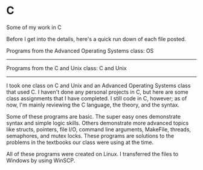 # C
Some of my work in C

Before I get into the details, here's a quick run down of each file posted.

Programs from the Advanced Operating Systems class: OS
******************************************************

Programs from the C and Unix class: C and Unix
******************************************************

I took one class on C and Unix and an Advanced Operating Systems class that used C. I haven't done any personal projects in C, but here are some class assignments that I have completed. I still code in C, however; as of now, I'm mainly reviewing the C language, the theory, and the syntax. 

Some of these programs are basic. The super easy ones demonstrate syntax and simple logic skills. Others demonstrate more advanced topics like structs, pointers, file I/O, command line arguments, MakeFile, threads, semaphores, and mutex locks. These programs are solutions to the problems in the textbooks our class were using at the time. 

All of these programs were created on Linux. I transferred the files to Windows by using WinSCP.
